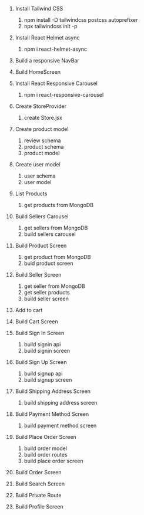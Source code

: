 1. Install Tailwind CSS

   1. npm install -D tailwindcss postcss autoprefixer
   2. npx tailwindcss init -p

2. Install React Helmet async

   1. npm i react-helmet-async

3. Build a responsive NavBar

4. Build HomeScreen

5. Install React Responsive Carousel

   1. npm i react-responsive-carousel

6. Create StoreProvider

   1. create Store.jsx

7. Create product model

   1. review schema
   2. product schema
   3. product model

8. Create user model

   1. user schema
   2. user model

9. List Products

   1. get products from MongoDB

10. Build Sellers Carousel

    1. get sellers from MongoDB
    2. build sellers carousel

11. Build Product Screen

    1. get product from MongoDB
    2. buid product screen

12. Build Seller Screen

    1. get seller from MongoDB
    2. get seller products
    3. build seller screen

13. Add to cart

14. Build Cart Screen

15. Build Sign In Screen

    1. build signin api
    2. build signin screen

16. Build Sign Up Screen

    1. build signup api
    2. build signup screen

17. Build Shipping Address Screen

    1. build shipping address screen

18. Build Payment Method Screen

    1. build payment method screen

19. Build Place Order Screen

    1. build order model
    2. build order routes
    3. build place order screen

20. Build Order Screen

21. Build Search Screen

22. Build Private Route

23. Build Profile Screen
